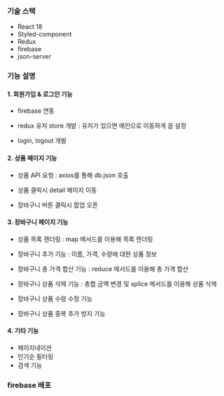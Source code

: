 ### 기술 스택
- React 18
- Styled-component
- Redux
- firebase
- json-server


### 기능 설명
#### 1. 회원가입 & 로그인 기능 
- firebase 연동 

- redux 유저 store 개발
: 유저가 있으면 메인으로 이동하게 끔 설정 

- login, logout 개발

#### 2. 상품 페이지 기능 
- 상품 API 요청
: axios를 통해 db.json 호출

- 상품 클릭시 detail 페이지 이동 

- 장바구니 버튼 클릭시 팝업 오픈 

#### 3. 장바구니 페이지 기능 
- 상품 목록 렌더링
: map 메서드를 이용해 목록 렌더링

- 장바구니 추가 기능
: 이름, 가격, 수량에 대한 상품 정보

- 장바구니 총 가격 합산 기능
: reduce 메서드를 이용해 총 가격 합산

- 장바구니 상품 삭제 기능
: 총합 금액 변경 및 splice 메서드를 이용해 상품 삭제

- 장바구니 상품 수량 수정 기능
- 장바구니 상품 중복 추가 방지 기능

#### 4. 기타 기능
- 페이지네이션
- 인기순 필터링 
- 검색 기능 


### firebase 배포 
